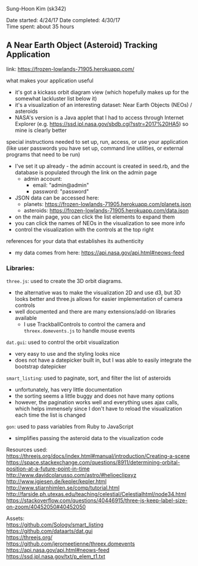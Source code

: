 Sung-Hoon Kim (sk342)

Date started:  4/24/17
Date completed: 4/30/17  
Time spent: about 35 hours  

## A Near Earth Object (Asteroid) Tracking Application

link:  https://frozen-lowlands-71905.herokuapp.com/

what makes your application useful  
- it's got a kickass orbit diagram view (which hopefully makes up for the somewhat lackluster list below it)
- it's a visualization of an interesting dataset: Near Earth Objects (NEOs) / asteroids
- NASA's version is a Java applet that I had to access through Internet Explorer (e.g. https://ssd.jpl.nasa.gov/sbdb.cgi?sstr=2017%20HA5) so mine is clearly better

special instructions needed to set up, run, access, or use your application (like user passwords you have set up, command line utilities, or external programs that need to be run)  
- I've set it up already - the admin account is created in seed.rb, and the database is populated through the link on the admin page
  - admin account:
    - email: "admin@admin"
    - password: "password"  
- JSON data can be accessed here:
    - planets: https://frozen-lowlands-71905.herokuapp.com/planets.json  
    - asteroids: https://frozen-lowlands-71905.herokuapp.com/data.json  
- on the main page, you can click the list elements to expand them  
- you can click the names of NEOs in the visualization to see more info  
- control the visualization with the controls at the top right  

references for your data that establishes its authenticity
- my data comes from here:  https://api.nasa.gov/api.html#neows-feed  


### Libraries:

`three.js`: used to create the 3D orbit diagrams.  
  - the alternative was to make the visualization 2D and use d3, but 3D looks better and three.js allows for easier implementation of camera controls
  - well documented and there are many extensions/add-on libraries available
    - I use TrackballControls to control the camera and `threex.domevents.js` to handle mouse events

`dat.gui`: used to control the orbit visualization
  - very easy to use and the styling looks nice
  - does not have a datepicker built in, but I was able to easily integrate the bootstrap datepicker

`smart_listing`: used to paginate, sort, and filter the list of asteroids
  - unfortunately, has very little documentation
  - the sorting seems a little buggy and does not have many options
  - however, the pagination works well and everything uses ajax calls, which helps immensely since I don't have to reload the visualization each time the list is changed

`gon`: used to pass variables from Ruby to JavaScript
  - simplifies passing the asteroid data to the visualization code


Resources used:  
https://threejs.org/docs/index.html#manual/introduction/Creating-a-scene  
https://space.stackexchange.com/questions/8911/determining-orbital-position-at-a-future-point-in-time  
http://www.davidcolarusso.com/astro/#helioeclipxyz  
http://www.jgiesen.de/kepler/kepler.html  
http://www.stjarnhimlen.se/comp/tutorial.html  
http://farside.ph.utexas.edu/teaching/celestial/Celestialhtml/node34.html  
https://stackoverflow.com/questions/40446915/three-js-keep-label-size-on-zoom/40452050#40452050  

Assets:  
https://github.com/Sology/smart_listing  
https://github.com/dataarts/dat.gui  
https://threejs.org/  
https://github.com/jeromeetienne/threex.domevents  
https://api.nasa.gov/api.html#neows-feed  
https://ssd.jpl.nasa.gov/txt/p_elem_t1.txt  
